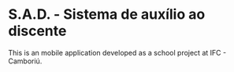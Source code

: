 # S.A.D. - Sistema de auxílio ao discente
This is an mobile application developed as a school project at IFC - Camboriú.

